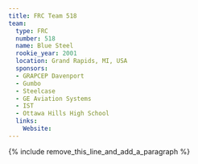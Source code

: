 ```yaml
---
title: FRC Team 518
team:
  type: FRC
  number: 518
  name: Blue Steel
  rookie_year: 2001
  location: Grand Rapids, MI, USA
  sponsors:
  - GRAPCEP Davenport
  - Gumbo
  - Steelcase
  - GE Aviation Systems
  - IST
  - Ottawa Hills High School
  links:
    Website:
---
```


{% include remove_this_line_and_add_a_paragraph %}